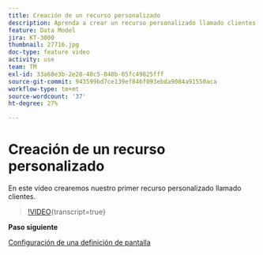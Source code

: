 ```yaml
---
title: Creación de un recurso personalizado
description: Aprenda a crear un recurso personalizado llamado clientes.
feature: Data Model
jira: KT-3000
thumbnail: 27716.jpg
doc-type: feature video
activity: use
team: TM
exl-id: 33a68e3b-2e28-48c5-840b-05fc49825fff
source-git-commit: 943599bd7ce139ef846f093ebda9084a91550aca
workflow-type: tm+mt
source-wordcount: '37'
ht-degree: 27%

---
```


# Creación de un recurso personalizado

En este vídeo crearemos nuestro primer recurso personalizado llamado clientes.

>[!VIDEO](https://video.tv.adobe.com/v/27716?learn=on){transcript=true}

**Paso siguiente**

[Configuración de una definición de pantalla](./configuring-a-screen-definition-for-a-custom-resource.md)
